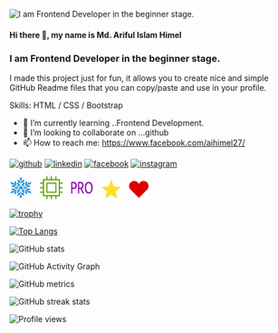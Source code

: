 ![I am Frontend Developer in the beginner stage.](https://scontent.fdac14-1.fna.fbcdn.net/v/t39.30808-6/279823119_1109161349631402_5456850263573443874_n.jpg?_nc_cat=106&ccb=1-7&_nc_sid=09cbfe&_nc_eui2=AeF8jDHwkDjh7HwTYGZMH2xy6rQGw5H1AV3qtAbDkfUBXRVL-0FhTjXW9RveCdNNFG-OeaTfyUg_t-ybPduf_ixt&_nc_ohc=DgcxEeglZJQAX8_7gKD&_nc_ht=scontent.fdac14-1.fna&oh=00_AT_SmBHsOm9KeOo_xTTQs7l0aCWjQFwg0qM4DGd5xzr2Lg&oe=62E2D12B)

#### Hi there 👋, my name is Md. Ariful Islam Himel
### I am Frontend Developer in the beginner stage.


I made this project just for fun, it allows you to create nice and simple GitHub Readme files that you can copy/paste and use in your profile.

Skills:  HTML / CSS / Bootstrap

- 🌱 I’m currently learning ..Frontend Development. 
- 👯 I’m looking to collaborate on ...github 
- 📫 How to reach me: https://www.facebook.com/aihimel27/ 


[<img src='https://cdn.jsdelivr.net/npm/simple-icons@3.0.1/icons/github.svg' alt='github' height='40'>](https://github.com/https://github.com/Ariful-himel)  [<img src='https://cdn.jsdelivr.net/npm/simple-icons@3.0.1/icons/linkedin.svg' alt='linkedin' height='40'>](https://www.linkedin.com/in/https://www.linkedin.com/in/ariful-himel//)  [<img src='https://cdn.jsdelivr.net/npm/simple-icons@3.0.1/icons/facebook.svg' alt='facebook' height='40'>](https://www.facebook.com/https://www.facebook.com/aihimel27/)  [<img src='https://cdn.jsdelivr.net/npm/simple-icons@3.0.1/icons/instagram.svg' alt='instagram' height='40'>](https://www.instagram.com/https://www.instagram.com/ariful_himel//)  

<a href='https://archiveprogram.github.com/'><img src='https://raw.githubusercontent.com/acervenky/animated-github-badges/master/assets/acbadge.gif' width='40' height='40'></a> <a href='https://docs.github.com/en/developers'><img src='https://raw.githubusercontent.com/acervenky/animated-github-badges/master/assets/devbadge.gif' width='40' height='40'></a> <a href='https://github.com/pricing'><img src='https://raw.githubusercontent.com/acervenky/animated-github-badges/master/assets/pro.gif' width='40' height='40'></a> <a href='https://stars.github.com/'><img src='https://raw.githubusercontent.com/acervenky/animated-github-badges/master/assets/starbadge.gif' width='35' height='35'></a> <a href='https://docs.github.com/en/github/supporting-the-open-source-community-with-github-sponsors'><img src='https://raw.githubusercontent.com/acervenky/animated-github-badges/master/assets/sponsorbadge.gif' width='35' height='35'></a> 

[![trophy](https://github-profile-trophy.vercel.app/?username=https://github.com/Ariful-himel)](https://github.com/ryo-ma/github-profile-trophy)

[![Top Langs](https://github-readme-stats.vercel.app/api/top-langs/?username=https://github.com/Ariful-himel)](https://github.com/anuraghazra/github-readme-stats)

![GitHub stats](https://github-readme-stats.vercel.app/api?username=https://github.com/Ariful-himel&show_icons=true&count_private=true)  

![GitHub Activity Graph](https://activity-graph.herokuapp.com/graph?username=https://github.com/Ariful-himel)  

![GitHub metrics](https://metrics.lecoq.io/https://github.com/Ariful-himel)  

![GitHub streak stats](https://github-readme-streak-stats.herokuapp.com/?user=https://github.com/Ariful-himel)  

![Profile views](https://gpvc.arturio.dev/https://github.com/Ariful-himel)  


